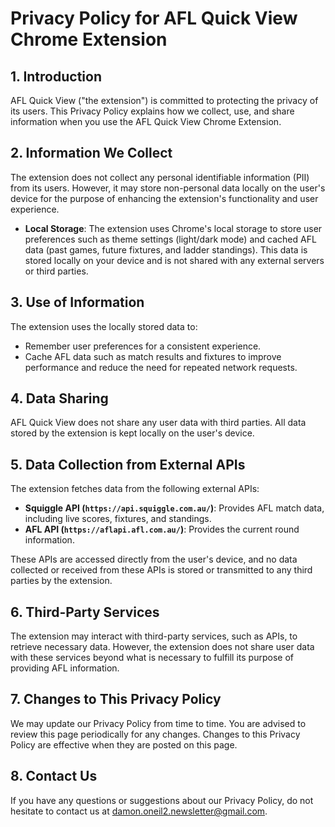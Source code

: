 # Privacy Policy for AFL Quick View Chrome Extension

## 1. Introduction

AFL Quick View ("the extension") is committed to protecting the privacy of its users. This Privacy Policy explains how we collect, use, and share information when you use the AFL Quick View Chrome Extension.

## 2. Information We Collect

The extension does not collect any personal identifiable information (PII) from its users. However, it may store non-personal data locally on the user's device for the purpose of enhancing the extension's functionality and user experience.

- **Local Storage**: The extension uses Chrome's local storage to store user preferences such as theme settings (light/dark mode) and cached AFL data (past games, future fixtures, and ladder standings). This data is stored locally on your device and is not shared with any external servers or third parties.

## 3. Use of Information

The extension uses the locally stored data to:

- Remember user preferences for a consistent experience.
- Cache AFL data such as match results and fixtures to improve performance and reduce the need for repeated network requests.

## 4. Data Sharing

AFL Quick View does not share any user data with third parties. All data stored by the extension is kept locally on the user's device.

## 5. Data Collection from External APIs

The extension fetches data from the following external APIs:

- **Squiggle API (`https://api.squiggle.com.au/`)**: Provides AFL match data, including live scores, fixtures, and standings.
- **AFL API (`https://aflapi.afl.com.au/`)**: Provides the current round information.

These APIs are accessed directly from the user's device, and no data collected or received from these APIs is stored or transmitted to any third parties by the extension.

## 6. Third-Party Services

The extension may interact with third-party services, such as APIs, to retrieve necessary data. However, the extension does not share user data with these services beyond what is necessary to fulfill its purpose of providing AFL information.

## 7. Changes to This Privacy Policy

We may update our Privacy Policy from time to time. You are advised to review this page periodically for any changes. Changes to this Privacy Policy are effective when they are posted on this page.

## 8. Contact Us

If you have any questions or suggestions about our Privacy Policy, do not hesitate to contact us at [damon.oneil2.newsletter@gmail.com](mailto:damon.oneil2.newsletter@gmail.com).
